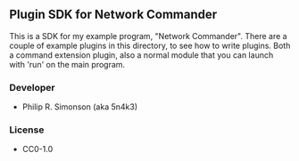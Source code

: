 ## Plugin SDK for Network Commander

This is a SDK for my example program, "Network Commander". There are a couple of example plugins in this directory, to see how to write plugins. Both a command extension plugin, also a normal module that you can launch with 'run' on the main program.

### Developer

 - Philip R. Simonson (aka 5n4k3)

### License

 - CC0-1.0

